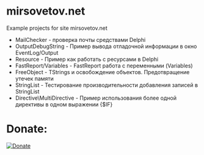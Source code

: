 # mirsovetov.net

Example projects for site mirsovetov.net

* MailChecker - проверка почты средствами Delphi
* OutputDebugString - Пример вывода отладочной информации в окно EventLog/Output
* Resource - Пример как работать с ресурсами в Delphi
* FastReport/Variables - FastReport работа с переменными (Variables)
* FreeObject - TStrings и освобождение объектов. Предотвращение утечек памяти
* StringList - Тестирование производительности добавления записей в StringList
* Directive\MultiDirective - Пример использования более одной директивы в одном выражении {$IF}

# Donate:
[![Donate](https://www.liqpay.com/1492601871674865/static/img/images/logo.svg)](https://www.liqpay.com/ru/checkout/card/mirsovetov)
